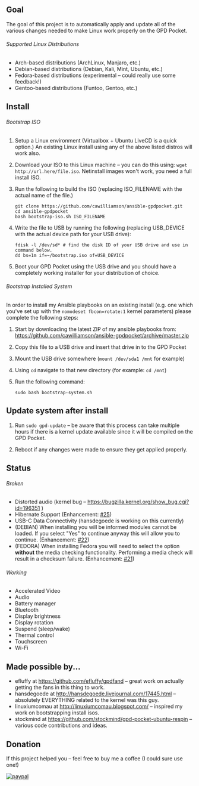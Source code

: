 ## Goal

The goal of this project is to automatically apply and update all of the various changes needed to make Linux work properly on the GPD Pocket.

###### Supported Linux Distributions
- Arch-based distributions (ArchLinux, Manjaro, etc.)
- Debian-based distributions (Debian, Kali, Mint, Ubuntu, etc.)
- Fedora-based distributions (experimental – could really use some feedback!)
- Gentoo-based distributions (Funtoo, Gentoo, etc.)

## Install

###### Bootstrap ISO

1.  Setup a Linux environment (Virtualbox + Ubuntu LiveCD is a quick option.) An existing Linux install using any of the above listed distros will work also.

2.  Download your ISO to this Linux machine – you can do this using: `wget http://url.here/file.iso`. Netinstall images won't work, you need a full install ISO.

3.  Run the following to build the ISO (replacing ISO_FILENAME with the actual name of the file.)

        git clone https://github.com/cawilliamson/ansible-gpdpocket.git
        cd ansible-gpdpocket
        bash bootstrap-iso.sh ISO_FILENAME

4.  Write the file to USB by running the following (replacing USB_DEVICE with the actual device path for your USB drive):

        fdisk -l /dev/sd* # find the disk ID of your USB drive and use in command below.
        dd bs=1m if=~/bootstrap.iso of=USB_DEVICE

5.  Boot your GPD Pocket using the USB drive and you should have a completely working installer for your distribution of choice.

###### Bootstrap Installed System

In order to install my Ansible playbooks on an existing install (e.g. one which you've set up with the `nomodeset fbcon=rotate:1` kernel parameters) please complete the following steps:

1.  Start by downloading the latest ZIP of my ansible playbooks from:  
    https://github.com/cawilliamson/ansible-gpdpocket/archive/master.zip

2.  Copy this file to a USB drive and insert that drive in to the GPD Pocket

3.  Mount the USB drive somewhere (`mount /dev/sda1 /mnt` for example)

4.  Using `cd` navigate to that new directory (for example: `cd /mnt`)

5.  Run the following command:

        sudo bash bootstrap-system.sh

## Update system after install

1. Run `sudo gpd-update` – be aware that this process can take multiple hours if there is a kernel update available since it will be compiled on the GPD Pocket.

2. Reboot if any changes were made to ensure they get applied properly.

## Status

###### Broken

- Distorted audio (kernel bug – https://bugzilla.kernel.org/show_bug.cgi?id=196351 )
- Hibernate Support (Enhancement: [#25](https://github.com/cawilliamson/ansible-gpdpocket/issues/25))
- USB-C Data Connectivity (hansdegoede is working on this currently)
- (DEBIAN) When installing you will be informed modules cannot be loaded. If you select "Yes" to continue anyway this will allow you to continue. (Enhancement: [#22](https://github.com/cawilliamson/ansible-gpdpocket/issues/22))
- (FEDORA) When installing Fedora you will need to select the option **without** the media checking functionality. Performing a media check will result in a checksum failure. (Enhancement: [#21](https://github.com/cawilliamson/ansible-gpdpocket/issues/21))

###### Working

- Accelerated Video
- Audio
- Battery manager
- Bluetooth
- Display brightness
- Display rotation
- Suspend (sleep/wake)
- Thermal control
- Touchscreen
- Wi-Fi

## Made possible by...

- efluffy at https://github.com/efluffy/gpdfand – great work on actually getting the fans in this thing to work.
- hansdegoede at http://hansdegoede.livejournal.com/17445.html – absolutely EVERYTHING related to the kernel was this guy.
- linuxiumcomau at http://linuxiumcomau.blogspot.com/ – inspired my work on bootstrapping install isos.
- stockmind at https://github.com/stockmind/gpd-pocket-ubuntu-respin – various code contributions and ideas.

## Donation
If this project helped you – feel free to buy me a coffee (I could sure use one!)

[![paypal](https://www.paypalobjects.com/en_US/i/btn/btn_donateCC_LG.gif)](https://www.paypal.com/cgi-bin/webscr?cmd=_s-xclick&hosted_button_id=JGZUV7JA5A44E)
